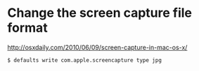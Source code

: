 # Change the screen capture file format
http://osxdaily.com/2010/06/09/screen-capture-in-mac-os-x/

```bash
$ defaults write com.apple.screencapture type jpg
```
